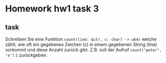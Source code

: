# Homework hw1 task 3

## task
Schreiben Sie eine Funktion `count(line: &str, c: char) -> u64)` welche zählt, wie oft ein gegebenes Zeichen (c) in einem gegebenen String (line) vorkommt und diese Anzahl zurück gibt. Z.B. soll der Aufruf `count("peter", 'e')` `2` zurückgeben.
